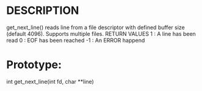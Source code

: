 # DESCRIPTION

get_next_line() reads line from a file descriptor
with defined buffer size (default 4096). Supports multiple files.
RETURN VALUES
	 1 : A line has been read
	 0 : EOF has been reached
	-1 : An ERROR happend

# Prototype:

int get_next_line(int fd, char **line)
